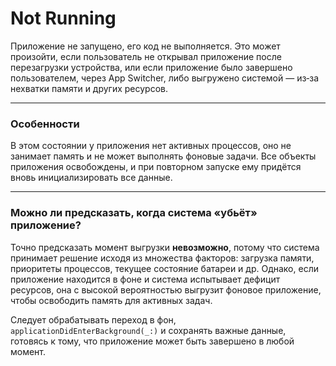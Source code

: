 # Not Running

Приложение не запущено, его код не выполняется. Это может произойти, если пользователь не открывал приложение после перезагрузки устройства, или если приложение было завершено пользователем, через App Switcher, либо выгружено системой — из‑за нехватки памяти и других ресурсов.

---

### Особенности
В этом состоянии у приложения нет активных процессов, оно не занимает память и не может выполнять фоновые задачи. Все объекты приложения освобождены, и при повторном запуске ему придётся вновь инициализировать все данные.

---

### Можно ли предсказать, когда система «убьёт» приложение?

Точно предсказать момент выгрузки **невозможно**, потому что система принимает решение исходя из множества факторов: загрузка памяти, приоритеты процессов, текущее состояние батареи и др. Однако, если приложение находится в фоне и система испытывает дефицит ресурсов, она с высокой вероятностью выгрузит фоновое приложение, чтобы освободить память для активных задач.

Cледует обрабатывать переход в фон, ```applicationDidEnterBackground(_:)``` и сохранять важные данные, готовясь к тому, что приложение может быть завершено в любой момент.